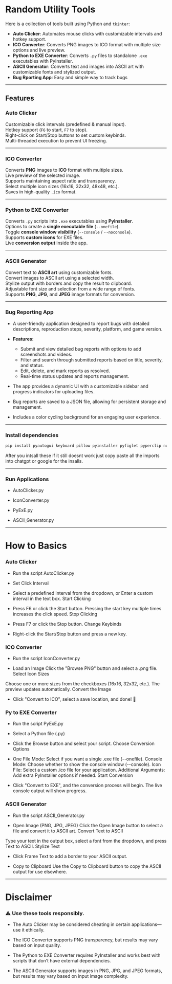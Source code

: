# Random Utility Tools

Here is a collection of tools built using Python and `tkinter`:

- **Auto Clicker**: Automates mouse clicks with customizable intervals and hotkey support.  
- **ICO Converter**: Converts PNG images to ICO format with multiple size options and live preview.  
- **Python to EXE Converter**: Converts `.py` files to standalone `.exe` executables with PyInstaller.  
- **ASCII Generator**: Converts text and images into ASCII art with customizable fonts and stylized output.  
- **Bug Rporting App**: Easy and simple way to track bugs 
---

## Features

### **Auto Clicker**
 Customizable click intervals (predefined & manual input).  
Hotkey support (`F6` to start, `F7` to stop).  
Right-click on Start/Stop buttons to set custom keybinds.  
Multi-threaded execution to prevent UI freezing.  
  
---

### **ICO Converter**
 Converts **PNG** images to **ICO** format with multiple sizes.  
 Live preview of the selected image.  
 Supports maintaining aspect ratio and transparency.  
 Select multiple icon sizes (16x16, 32x32, 48x48, etc.).  
 Saves in high-quality `.ico` format.  

---

### **Python to EXE Converter**
 Converts `.py` scripts into `.exe` executables using **PyInstaller**.  
 Options to create a **single executable file** (`--onefile`).  
 Toggle **console window visibility** (`--console` / `--noconsole`).  
 Supports **custom icons** for EXE files.  
 Live **conversion output** inside the app.  

---

### **ASCII Generator**
 Convert text to **ASCII art** using customizable fonts.  
 Convert images to ASCII art using a selected width.  
 Stylize output with borders and copy the result to clipboard.  
 Adjustable font size and selection from a wide range of fonts.  
 Supports **PNG**, **JPG**, and **JPEG** image formats for conversion.  
 
---

### **Bug Reporting App**
- A user-friendly application designed to report bugs with detailed descriptions, reproduction steps, severity, platform, and game version.  

- **Features:**
  - Submit and view detailed bug reports with options to add screenshots and videos.
  - Filter and search through submitted reports based on title, severity, and status.
  - Edit, delete, and mark reports as resolved.
  - Real-time status updates and reports management.
- The app provides a dynamic UI with a customizable sidebar and progress indicators for uploading files.
- Bug reports are saved to a JSON file, allowing for persistent storage and management.
- Includes a color cycling background for an engaging user experience.  

---

### **Install dependencies**

```python
pip install pyautogui keyboard pillow pyinstaller pyfiglet pyperclip numpy tkinter tk colorsys
```

After you intsall these if it still doesnt work just copy paste all the imports into chatgpt or google for the insalls.

---

### **Run Applications**

- AutoClicker.py

- IconConverter.py

- PyExE.py

- ASCII_Generator.py

--- 

# How to Basics

### Auto Clicker

 - Run the script
AutoClicker.py

- Set Click Interval

- Select a predefined interval from the dropdown, or
Enter a custom interval in the text box.
Start Clicking

- Press F6 or click the Start button.
Pressing the start key multiple times increases the click speed.
Stop Clicking

- Press F7 or click the Stop button.
Change Keybinds

- Right-click the Start/Stop button and press a new key.

### ICO Converter

- Run the script
IconConverter.py

- Load an Image
Click the "Browse PNG" button and select a .png file.
Select Icon Sizes

Choose one or more sizes from the checkboxes (16x16, 32x32, etc.).
The preview updates automatically.
Convert the Image

- Click "Convert to ICO", select a save location, and done! 🎉


### Py to EXE Converter

- Run the script
PyExE.py

- Select a Python file (.py)

- Click the Browse button and select your script.
Choose Conversion Options

- One File Mode: Select if you want a single .exe file (--onefile).
Console Mode: Choose whether to show the console window (--console).
Icon File: Select a custom .ico file for your application.
Additional Arguments: Add extra PyInstaller options if needed.
Start Conversion

- Click "Convert to EXE", and the conversion process will begin.
The live console output will show progress.

### ASCII Generator

- Run the script
ASCII_Generator.py

- Open Image (PNG, JPG, JPEG)
Click the Open Image button to select a file and convert it to ASCII art.
Convert Text to ASCII

Type your text in the output box, select a font from the dropdown, and press Text to ASCII.
Stylize Text

- Click Frame Text to add a border to your ASCII output.

- Copy to Clipboard
Use the Copy to Clipboard button to copy the ASCII output for use elsewhere.

---

# Disclaimer
### ⚠ Use these tools responsibly.

- The Auto Clicker may be considered cheating in certain applications—use it ethically.

- The ICO Converter supports PNG transparency, but results may vary based on input quality.

- The Python to EXE Converter requires PyInstaller and works best with scripts that don’t have external dependencies.

- The ASCII Generator supports images in PNG, JPG, and JPEG formats, but results may vary based on input image complexity.
